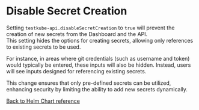 # Disable Secret Creation

Setting `testkube-api.disableSecretCreation` to `true` will prevent the creation of new secrets from the Dashboard and the API.  
This setting hides the options for creating secrets, allowing only references to existing secrets to be used.

For instance, in areas where git credentials (such as username and token) would typically be entered, these inputs will also be hidden. 
Instead, users will see inputs designed for referencing existing secrets.

This change ensures that only pre-defined secrets can be utilized, enhancing security by limiting the ability to add new secrets dynamically.

[Back to Helm Chart reference](/articles/install/install-with-helm)
